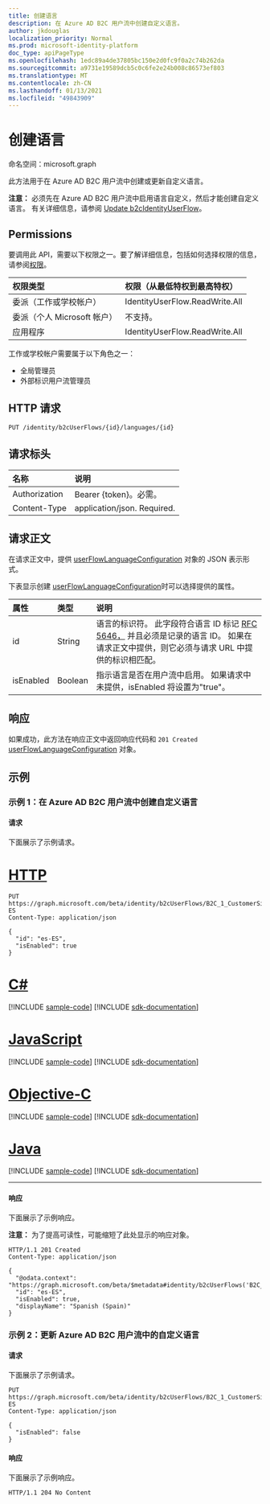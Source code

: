 ```yaml
---
title: 创建语言
description: 在 Azure AD B2C 用户流中创建自定义语言。
author: jkdouglas
localization_priority: Normal
ms.prod: microsoft-identity-platform
doc_type: apiPageType
ms.openlocfilehash: 1edc89a4de37805bc150e2d0fc9f0a2c74b262da
ms.sourcegitcommit: a9731e19589dcb5c0c6fe2e24b008c86573ef803
ms.translationtype: MT
ms.contentlocale: zh-CN
ms.lasthandoff: 01/13/2021
ms.locfileid: "49843909"
---
```

# <a name="create-languages"></a>创建语言

命名空间：microsoft.graph

此方法用于在 Azure AD B2C 用户流中创建或更新自定义语言。

**注意：** 必须先在 Azure AD B2C 用户流中启用语言自定义，然后才能创建自定义语言。 有关详细信息，请参阅 [Update b2cIdentityUserFlow](../api/b2cidentityuserflow-update.md)。

## <a name="permissions"></a>Permissions

要调用此 API，需要以下权限之一。要了解详细信息，包括如何选择权限的信息，请参阅[权限](/graph/permissions-reference)。

|权限类型      | 权限（从最低特权到最高特权）              |
|:--------------------|:---------------------------------------------------------|
|委派（工作或学校帐户）|IdentityUserFlow.ReadWrite.All|
|委派（个人 Microsoft 帐户）| 不支持。|
|应用程序|IdentityUserFlow.ReadWrite.All|

工作或学校帐户需要属于以下角色之一：

* 全局管理员
* 外部标识用户流管理员

## <a name="http-request"></a>HTTP 请求

<!-- {
  "blockType": "ignored"
}
-->

``` http
PUT /identity/b2cUserFlows/{id}/languages/{id}
```

## <a name="request-headers"></a>请求标头

|名称|说明|
|:---|:---|
|Authorization|Bearer {token}。必需。|
|Content-Type|application/json. Required.|

## <a name="request-body"></a>请求正文

在请求正文中，提供 [userFlowLanguageConfiguration](../resources/userflowlanguageconfiguration.md) 对象的 JSON 表示形式。

下表显示创建 [userFlowLanguageConfiguration](../resources/userflowlanguageconfiguration.md)时可以选择提供的属性。

|属性|类型|说明|
|:---|:---|:---|
|id|String|语言的标识符。 此字段符合语言 ID 标记 [RFC 5646，](https://tools.ietf.org/html/rfc5646) 并且必须是记录的语言 ID。 如果在请求正文中提供，则它必须与请求 URL 中提供的标识相匹配。|
|isEnabled|Boolean|指示语言是否在用户流中启用。 如果请求中未提供，isEnabled 将设置为"true"。|

## <a name="response"></a>响应

如果成功，此方法在响应正文中返回响应代码和 `201 Created` [userFlowLanguageConfiguration](../resources/userflowlanguageconfiguration.md) 对象。

## <a name="examples"></a>示例

### <a name="example-1-create-a-custom-language-in-an-azure-ad-b2c-user-flow"></a>示例 1：在 Azure AD B2C 用户流中创建自定义语言

#### <a name="request"></a>请求

下面展示了示例请求。


# <a name="http"></a>[HTTP](#tab/http)
<!-- {
  "blockType": "request",
  "name": "create_userflowlanguageconfiguration_from_"
}
-->

``` http
PUT https://graph.microsoft.com/beta/identity/b2cUserFlows/B2C_1_CustomerSignUp/languages/es-ES
Content-Type: application/json

{
  "id": "es-ES",
  "isEnabled": true
}
```
# <a name="c"></a>[C#](#tab/csharp)
[!INCLUDE [sample-code](../includes/snippets/csharp/create-userflowlanguageconfiguration-from--csharp-snippets.md)]
[!INCLUDE [sdk-documentation](../includes/snippets/snippets-sdk-documentation-link.md)]

# <a name="javascript"></a>[JavaScript](#tab/javascript)
[!INCLUDE [sample-code](../includes/snippets/javascript/create-userflowlanguageconfiguration-from--javascript-snippets.md)]
[!INCLUDE [sdk-documentation](../includes/snippets/snippets-sdk-documentation-link.md)]

# <a name="objective-c"></a>[Objective-C](#tab/objc)
[!INCLUDE [sample-code](../includes/snippets/objc/create-userflowlanguageconfiguration-from--objc-snippets.md)]
[!INCLUDE [sdk-documentation](../includes/snippets/snippets-sdk-documentation-link.md)]

# <a name="java"></a>[Java](#tab/java)
[!INCLUDE [sample-code](../includes/snippets/java/create-userflowlanguageconfiguration-from--java-snippets.md)]
[!INCLUDE [sdk-documentation](../includes/snippets/snippets-sdk-documentation-link.md)]

---


#### <a name="response"></a>响应

下面展示了示例响应。

**注意：** 为了提高可读性，可能缩短了此处显示的响应对象。
<!-- {
  "blockType": "response",
  "truncated": true,
  "@odata.type": "microsoft.graph.userFlowLanguageConfiguration"
}
-->

``` http
HTTP/1.1 201 Created
Content-Type: application/json

{
  "@odata.context": "https://graph.microsoft.com/beta/$metadata#identity/b2cUserFlows('B2C_1_CustomerSignUp')/languages/$entity",
  "id": "es-ES",
  "isEnabled": true,
  "displayName": "Spanish (Spain)"
}
```

### <a name="example-2-update-a-custom-language-in-an-azure-ad-b2c-user-flow"></a>示例 2：更新 Azure AD B2C 用户流中的自定义语言

#### <a name="request"></a>请求

下面展示了示例请求。

<!-- {
  "blockType": "request",
  "name": "create_userflowlanguageconfiguration_from_"
}
-->

``` http
PUT https://graph.microsoft.com/beta/identity/b2cUserFlows/B2C_1_CustomerSignUp/languages/es-ES
Content-Type: application/json

{
  "isEnabled": false
}
```

#### <a name="response"></a>响应

下面展示了示例响应。

<!-- {
  "blockType": "response",
  "truncated": true
}
-->

``` http
HTTP/1.1 204 No Content
```
